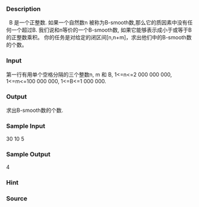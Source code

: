 
### Description
 
B 是一个正整数. 如果一个自然数n 被称为B-smooth数,那么它的质因素中没有任何一个超过B. 我们说和n等价的一个B-smooth数, 如果它能够表示成小于或等于B的正整数乘积。 你的任务是对给定的闭区间[n,n+m]，求出他们中的B-smooth数的个数。
### Input
第一行有用单个空格分隔的三个整数n, m 和 B, 1<=n<=2 000 000 000, 1<=m<=100 000 000, 1<=B<=1 000 000. 
### Output
求出B-smooth数的个数. 
### Sample Input
30 10 5



### Sample Output

4

### Hint

### Source
